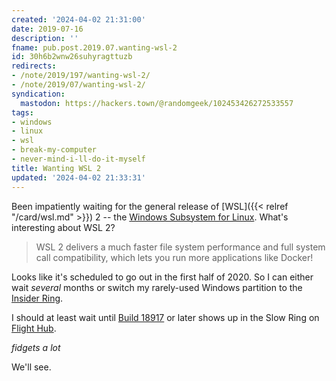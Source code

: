 ```yaml
---
created: '2024-04-02 21:31:00'
date: 2019-07-16
description: ''
fname: pub.post.2019.07.wanting-wsl-2
id: 30h6b2wnw26suhyragttuzb
redirects:
- /note/2019/197/wanting-wsl-2/
- /note/2019/07/wanting-wsl-2/
syndication:
  mastodon: https://hackers.town/@randomgeek/102453426272533557
tags:
- windows
- linux
- wsl
- break-my-computer
- never-mind-i-ll-do-it-myself
title: Wanting WSL 2
updated: '2024-04-02 21:33:31'
---
```


Been impatiently waiting for the general release of [WSL]({{< relref "/card/wsl.md" >}}) 2 -- the [Windows Subsystem for Linux](https://docs.microsoft.com/en-us/windows/wsl/about). What's interesting about WSL 2?

> WSL 2 delivers a much faster file system performance and full system call compatibility, which lets you run more applications like Docker!

Looks like it's scheduled to go out in the first half of 2020.  So I can either wait *several* months or switch my rarely-used Windows partition to the [Insider Ring](https://insider.windows.com/en-us/how-to-overview/).

I should at least wait until [Build 18917](https://blogs.windows.com/windowsexperience/2019/06/12/announcing-windows-10-insider-preview-build-18917/#VhwdYU5EDiYa7XDx.97) or later shows up in the Slow Ring
on [Flight Hub](https://docs.microsoft.com/en-us/windows-insider/flight-hub/).

*fidgets a lot*

We'll see.